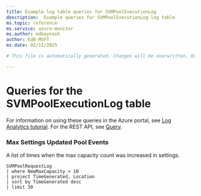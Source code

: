 ```yaml
---
title: Example log table queries for SVMPoolExecutionLog
description:  Example queries for SVMPoolExecutionLog log table
ms.topic: reference
ms.service: azure-monitor
ms.author: edbaynash
author: EdB-MSFT
ms.date: 02/11/2025

# This file is automatically generated. Changes will be overwritten. Do not change this file directly. 

---
```


# Queries for the SVMPoolExecutionLog table

For information on using these queries in the Azure portal, see [Log Analytics tutorial](/azure/azure-monitor/logs/log-analytics-tutorial). For the REST API, see [Query](/rest/api/loganalytics/query).


### Max Settings Updated Pool Events  


A list of times when the max capacity count was increased in settings.  

```query
SVMPoolRequestLog
| where NewMaxCapacity > 10 
| project TimeGenerated, Location
| sort by TimeGenerated desc
| limit 30
```

